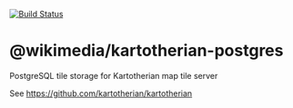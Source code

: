 [![Build Status](https://travis-ci.org/kartotherian/postgres.svg?branch=master)](https://travis-ci.org/kartotherian/postgres)

# @wikimedia/kartotherian-postgres
PostgreSQL tile storage for Kartotherian map tile server

See https://github.com/kartotherian/kartotherian
